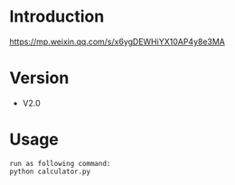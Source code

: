 # Introduction
https://mp.weixin.qq.com/s/x6ygDEWHiYX10AP4y8e3MA

# Version
- V2.0

# Usage
```
run as following command:
python calculator.py
```
